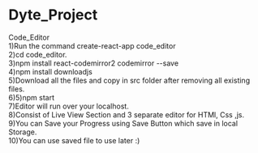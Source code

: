 # Dyte_Project
Code_Editor</br>
1)Run the command create-react-app code_editor</br>
2)cd code_editor.</br>
3)npm install react-codemirror2 codemirror --save </br>
4)npm install downloadjs</br>
5)Download all the files and copy in src folder after removing all existing files.</br>
6)5)npm start</br>
7)Editor will run over your localhost.</br>
8)Consist of Live View Section and 3 separate editor for HTMl, Css ,js.</br>
9)You can Save your Progress using Save Button which save in local Storage.</br>
10)You can use saved file to use later :)
